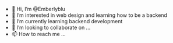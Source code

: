 - 👋 Hi, I’m @Emberlyblu
- 👀 I’m interested in web design and learning how to be a backend
- 🌱 I’m currently learning backend development
- 💞️ I’m looking to collaborate on ...
- 📫 How to reach me ...

<!---
Emberlyblu/Emberlyblu is a ✨ special ✨ repository because its `README.md` (this file) appears on your GitHub profile.
You can click the Preview link to take a look at your changes.
--->
